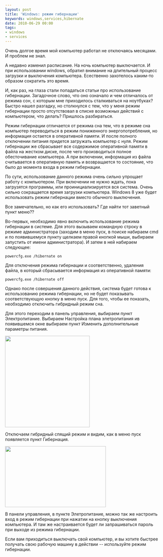```yaml
---
layout: post
title: 'Windows: режим гибернации'
keywords: windows,services,hibernate
date: 2010-06-29 00:00
tags:
- windows
- services
---
```

Очень долгое время мой компьютер работал не отключаясь месяцами. И проблем не знал.

А недавно изменил расписание. На ночь компьютер выключается. И при использовании windows, обратил внимание на длительный процесс загрузки и выключения компьютера. Есественно захотелось каким-то образом сократить это время.

И, как раз, на глаза стали попадаться статьи про использование гибернации. Загадочное слово, что оно означало и чем отличалось от режима сон, с которым мне приходилось сталкиваться на ноутбуках? Быстро нашел разгадку, но столкнулся с тем, что у меня режим гибернации просто отсутствовал в списке возможных действий с компьютером, что делать? Пришлось разбираться.

Режим гибернации отличается от режима сна тем, что в режиме сна компьютер переводиться в режим пониженного энергопотребления, но информация остается в оперативной памяти. И после полного отключении питания придется загружать компьютер с нуля. Режим гибернации же сбрасывает все содержимое оперативной памяти в файла на жестком диске, после чего производиться полное обесточивание компьютера. А при включении, информация из файла считывается в оперативную память и возвращается то состояние, что было до момента входа в режим гибернации.

По сути, использование данного режима очень сильно упрощает работу с компьютером. При включении не нужно ждать, пока загрузятся программы, или проинициализируется вся система. Очень сильно сокращается время загрузки компьютера. Windows 8 уже будет использовать режим гибернации вместо обычного выключения.

Все замечательно, но как его использовать? Где найти тот заветный пункт меню??

Во-первых, необходимо явно включить использование режима гибернации в системе. Для этого вызываем командную строку в режиме администратора (заходим в меню пуск, в поиске набираем cmd и по появившемуся пункту щелкаем правой кнопкой мыши, выбираем запустить от имени администратора). И затем в ней набираем следующее:

    powercfg.exe /hibernate on

Для отключения режима гибернации и соответственно, удаления файла, в который сбрасывается информация из оперативной памяти:

    powercfg.exe /hibernate off

Однако после совершения данного действия, система будет готова к использованию режима гибернации, но не будет показывать соответствующую кнопку в меню пуск. Для того, чтобы ее показать, необходимо отключить гибридный режим сна.

Для этого переходим в панель управления, выбираем пункт Электропитание. Выбираем Настройка плана элетропитания ив появившемся окне выбираем пункт Изменить дополнительные параметры питания.

<a href="https://static.juev.org/2010/06/pitanie.png"><img class="aligncenter size-medium wp-image-1090" title="pitanie" src="https://static.juev.org/2010/06/pitanie-278x300.png" alt="" width="278" height="300" /></a>

Отключаем гибридный спящий режим и видим, как в меню пуск появляется пункт Гибернация.

<a href="https://static.juev.org/2010/06/hiber.png"><img class="aligncenter size-full wp-image-1091" title="hiber" src="https://static.juev.org/2010/06/hiber.png" alt="" width="331" height="200" /></a>

В панели управления, в пункте Элетропитание, можно так же настроить вход в режим гибернации при нажатии на кнопку выключения компьютера. И там же настраивается будет ли запрашиваться пароль при выходе из режима гибернации.

Если вам приходиться выключать свой компьютер, и вы хотите быстрее получать свою рабочую машину в действии -- используйте режим гибернации.
